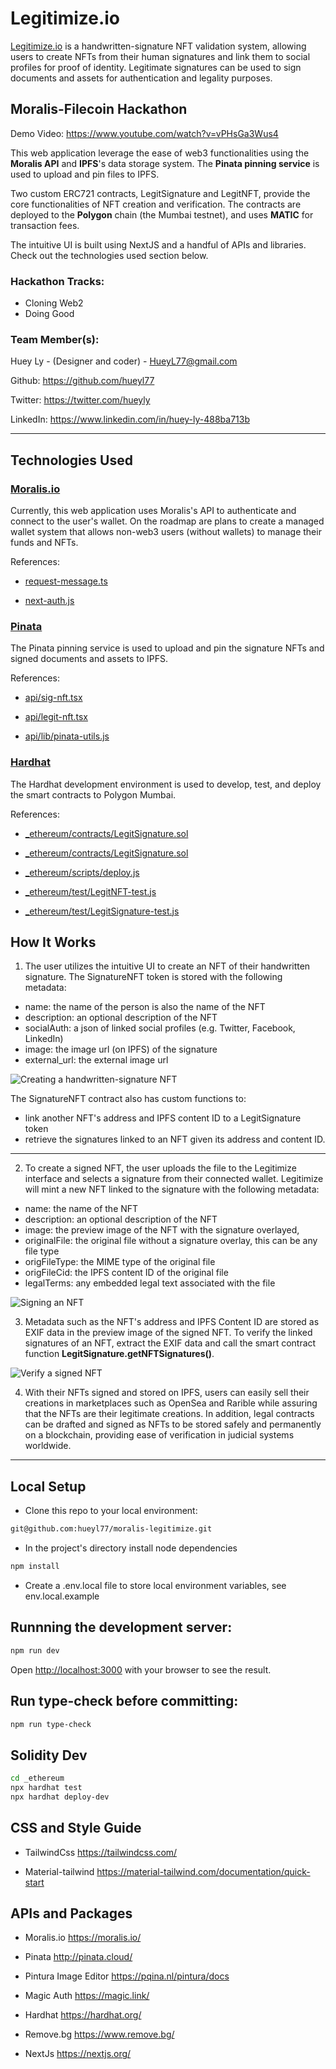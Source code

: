 # Legitimize.io

<a href="https://moralis-legitimize.vercel.app" target="_blank">Legitimize.io</a> is a handwritten-signature NFT validation system, allowing users to create NFTs from their human signatures and link them to social profiles for proof of identity. Legitimate signatures can be used to sign documents and assets for authentication and legality purposes.

## Moralis-Filecoin Hackathon

Demo Video: <a href="https://www.youtube.com/watch?v=vPHsGa3Wus4" target="_blank">https://www.youtube.com/watch?v=vPHsGa3Wus4</a>

This web application leverage the ease of web3 functionalities using the **Moralis API** and **IPFS**'s data storage system.  The **Pinata pinning service** is used to upload and pin files to IPFS. 

Two custom ERC721 contracts, LegitSignature and LegitNFT, provide the core functionalities of NFT creation and verification.  The contracts are deployed to the **Polygon** chain (the Mumbai testnet), and uses **MATIC** for transaction fees.

The intuitive UI is built using NextJS and a handful of APIs and libraries.  Check out the technologies used section below.

### Hackathon Tracks:
- Cloning Web2
- Doing Good

### Team Member(s):

Huey Ly - (Designer and coder) - HueyL77@gmail.com

Github: <a href="https://github.com/hueyl77" target="_blank">https://github.com/hueyl77</a>

Twitter: <a href="https://twitter.com/hueyly" target="_blank">https://twitter.com/hueyly</a>

LinkedIn: <a href="https://www.linkedin.com/in/huey-ly-488ba713b" target="_blank">https://www.linkedin.com/in/huey-ly-488ba713b</a>

------------

## Technologies Used

### <a href="https://moralis.io/" target="_blank">Moralis.io</a>

Currently, this web application uses Moralis's API to authenticate and connect to the user's wallet.  On the roadmap are plans to create a managed wallet system that allows non-web3 users (without wallets) to manage their funds and NFTs.  

References:
- [request-message.ts](https://github.com/hueyl77/moralis-legitimize/blob/master/pages/api/auth/request-message.ts "request-message.ts")

- [next-auth.js](https://github.com/hueyl77/moralis-legitimize/blob/master/pages/api/auth/%5B...nextauth%5D.js "next-auth.js")

### <a href="https://pinata.cloud/" target="_blank">Pinata</a>

The Pinata pinning service is used to upload and pin the signature NFTs and signed documents and assets to IPFS.

References: 
- [api/sig-nft.tsx](http://https://github.com/hueyl77/moralis-legitimize/blob/master/pages/api/sig-nft.tsx "api/sig-nft.tsx")

- [api/legit-nft.tsx](https://github.com/hueyl77/moralis-legitimize/blob/master/pages/api/legit-nft.tsx "api/legit-nft.tsx")

- [api/lib/pinata-utils.js](https://github.com/hueyl77/moralis-legitimize/blob/master/pages/api/lib/pinata-utils.js "api/lib/pinata-utils.js")

### <a href="https://hardhat.org/" target="_blank">Hardhat</a>

The Hardhat development environment is used to develop, test, and deploy the smart contracts to Polygon Mumbai.

References:
- [_ethereum/contracts/LegitSignature.sol](https://github.com/hueyl77/moralis-legitimize/blob/master/_ethereum/contracts/LegitSignature.sol "_ethereum/contracts/LegitSignature.sol")

- [_ethereum/contracts/LegitSignature.sol](https://github.com/hueyl77/moralis-legitimize/blob/master/_ethereum/contracts/LegitSignature.sol "_ethereum/contracts/LegitSignature.sol")

- [_ethereum/scripts/deploy.js](https://github.com/hueyl77/moralis-legitimize/blob/master/_ethereum/scripts/deploy.js "deploy.js")

- [_ethereum/test/LegitNFT-test.js](https://github.com/hueyl77/moralis-legitimize/blob/master/_ethereum/test/LegitNFT-test.js "_ethereum/test/LegitNFT-test.js")

- [_ethereum/test/LegitSignature-test.js](https://github.com/hueyl77/moralis-legitimize/blob/master/_ethereum/test/LegitSignature-test.js")

## How It Works
1. The user utilizes the intuitive UI to create an NFT of their handwritten signature.  The SignatureNFT token is stored with the following metadata:

- name: the name of the person is also the name of the NFT
- description: an optional description of the NFT
- socialAuth: a json of linked social profiles (e.g. Twitter, Facebook, LinkedIn)
- image: the image url (on IPFS) of the signature
- external_url: the external image url

![Creating a handwritten-signature NFT](https://moralis-legitimize.vercel.app/_next/image?url=%2Fimages%2Flegitimize-howitworks-create-sig.png&w=3840&q=75 "Creating a handwritten-signature NFT")


The SignatureNFT contract also has custom functions to:
- link another NFT's address and IPFS content ID to a LegitSignature token
- retrieve the signatures linked to an NFT given its address and content ID.

------------

2. To create a signed NFT, the user uploads the file to the Legitimize interface and selects a signature from their connected wallet.  Legitimize will mint a new NFT linked to the signature with the following metadata:

- name: the name of the NFT
- description: an optional description of the NFT
- image: the preview image of the NFT with the signature overlayed,
- originalFile: the original file without a signature overlay, this can be any file type
- origFileType: the MIME type of the original file
- origFileCid: the IPFS content ID of the original file
- legalTerms: any embedded legal text associated with the file

![Signing an NFT](https://moralis-legitimize.vercel.app/_next/image?url=%2Fimages%2Flegitimize-howitworks-sign-nft.png&w=3840&q=75 "Signing an NFT")

3. Metadata such as the NFT's address and IPFS Content ID are stored as EXIF data in the preview image of the signed NFT.  To verify the linked signatures of an NFT, extract the EXIF data and call the smart contract function **LegitSignature.getNFTSignatures()**.

![Verify a signed NFT](https://moralis-legitimize.vercel.app/_next/image?url=%2Fimages%2Flegitimize-howitworks-verify-nft.png&w=3840&q=75 "Verify a signed NFT")

4. With their NFTs signed and stored on IPFS, users can easily sell their creations in marketplaces such as OpenSea and Rarible while assuring that the NFTs are their legitimate creations. In addition, legal contracts can be drafted and signed as NFTs to be stored safely and permanently on a blockchain, providing ease of verification in judicial systems worldwide.
------------

## Local Setup

- Clone this repo to your local environment:

```bash
git@github.com:hueyl77/moralis-legitimize.git
```

- In the project's directory install node dependencies

```bash
npm install
```

- Create a .env.local file to store local environment variables, see env.local.example

## Runnning the development server:

```bash
npm run dev
```

Open [http://localhost:3000](http://localhost:3000) with your browser to see the result.

## Run type-check before committing:

```bash
npm run type-check
```

## Solidity Dev

```bash
cd _ethereum
npx hardhat test
npx hardhat deploy-dev
```

## CSS and Style Guide

- TailwindCss
https://tailwindcss.com/

- Material-tailwind
https://material-tailwind.com/documentation/quick-start


## APIs and Packages

- Moralis.io
https://moralis.io/

- Pinata
http://pinata.cloud/

- Pintura Image Editor
https://pqina.nl/pintura/docs

- Magic Auth
https://magic.link/

- Hardhat
https://hardhat.org/

- Remove.bg
https://www.remove.bg/

- NextJs
https://nextjs.org/
